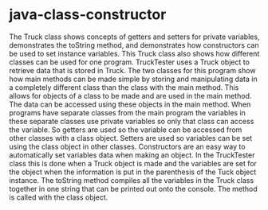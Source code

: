 # java-class-constructor
The Truck class shows concepts of getters and setters for private variables, demonstrates the toString method, and demonstrates how constructors can be used to set instance variables. This Truck class also shows how different classes can be used for one program. TruckTester uses a Truck object to retrieve data that is stored in Truck.
The two classes for this program show how main methods can be made simple by storing and manipulating data in a completely different class than the class with the main method. This allows for objects of a class to be made and are used in the main method. The data can be accessed using these objects in the main method.
When programs have separate classes from the main program the variables in these separate classes use private variables so only that class can access the variable. So getters are used so the variable can be accessed from other classes with a class object. Setters are used so variables can be set using the class object in other classes.
Constructors are an easy way to automatically set variables data when making an object. In the TruckTester class this is done when a Truck object is made and the variables are set for the object when the information is put in the parenthesis of the Tuck object instance.
The toString method compiles all the variables in the Truck class together in one string that can be printed out onto the console. The method is called with the class object.
